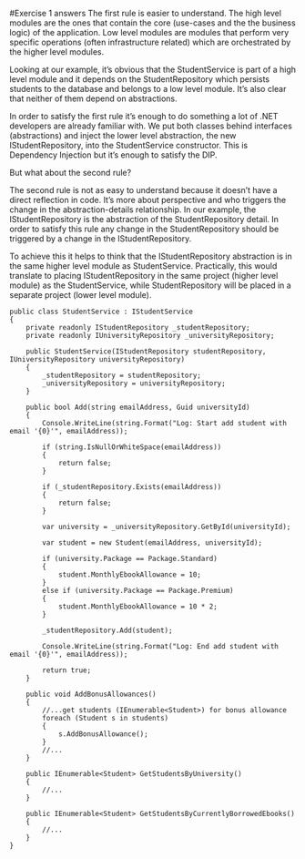 #Exercise 1 answers
The first rule is easier to understand. The high level modules are the ones that contain the core (use-cases and the the business logic) of the application. Low level modules are modules that perform very specific operations (often infrastructure related) which are orchestrated by the higher level modules.

Looking at our example, it’s obvious that the StudentService is part of a high level module and it depends on the StudentRepository which persists students to the database and belongs to a low level module. It’s also clear that neither of them depend on abstractions.

In order to satisfy the first rule it’s enough to do something a lot of .NET developers are already familiar with. We put both classes behind interfaces (abstractions) and inject the lower level abstraction, the new IStudentRepository, into the StudentService constructor. This is Dependency Injection but it’s enough to satisfy the DIP.

But what about the second rule?

The second rule is not as easy to understand because it doesn’t have a direct reflection in code. It’s more about perspective and who triggers the change in the abstraction-details relationship. In our example, the IStudentRepository is the abstraction of the StudentRepository detail. In order to satisfy this rule any change in the StudentRepository should be triggered by a change in the IStudentRepository.

To achieve this it helps to think that the IStudentRepository abstraction is in the same higher level module as StudentService. Practically, this would translate to placing IStudentRepository in the same project (higher level module) as the StudentService, while StudentRepository will be placed in a separate project (lower level module).

```
public class StudentService : IStudentService
{
    private readonly IStudentRepository _studentRepository;
    private readonly IUniversityRepository _universityRepository;
 
    public StudentService(IStudentRepository studentRepository, IUniversityRepository universityRepository)
    {
        _studentRepository = studentRepository;
        _universityRepository = universityRepository;
    }
 
    public bool Add(string emailAddress, Guid universityId)
    {       
        Console.WriteLine(string.Format("Log: Start add student with email '{0}'", emailAddress));
 
        if (string.IsNullOrWhiteSpace(emailAddress))
        {
            return false;
        }           
 
        if (_studentRepository.Exists(emailAddress))
        {
            return false;
        }           
 
        var university = _universityRepository.GetById(universityId);
 
        var student = new Student(emailAddress, universityId);
                 
        if (university.Package == Package.Standard)
        {
            student.MonthlyEbookAllowance = 10;
        }
        else if (university.Package == Package.Premium)
        {
            student.MonthlyEbookAllowance = 10 * 2;
        }                           
         
        _studentRepository.Add(student);
         
        Console.WriteLine(string.Format("Log: End add student with email '{0}'", emailAddress));
 
        return true;
    }

    public void AddBonusAllowances()
    {
        //...get students (IEnumerable<Student>) for bonus allowance
        foreach (Student s in students)
        {
            s.AddBonusAllowance();
        }
        //...
    }
     
    public IEnumerable<Student> GetStudentsByUniversity()
    {       
        //...
    }
 
    public IEnumerable<Student> GetStudentsByCurrentlyBorrowedEbooks()
    {       
        //...
    }
}
```


